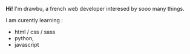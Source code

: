 **Hi!**
I'm drawbu, a french web developer interesed by sooo many things.

I am curently learning :
- html / css / sass
- python, 
- javascript
